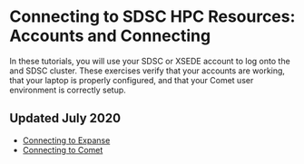 # Connecting to SDSC HPC Resources: Accounts and Connecting
In these tutorials, you will use your SDSC or XSEDE account to log onto the and SDSC cluster. These exercises verify that your accounts are working, that your laptop is properly configured, and that your Comet user environment is correctly setup.

## Updated   July 2020

* [Connecting to Expanse](https://github.com/sdsc-hpc-training-org/hpc-security/blob/master/connecting-to-hpc-systems/connect-to-expanse.md)
* [Connecting to Comet](https://github.com/sdsc-hpc-training-org/hpc-security/blob/master/connecting-to-hpc-systems/connect-to-comet.md)


